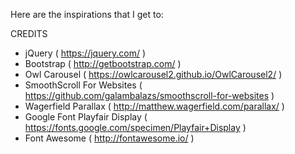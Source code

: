 Here are the inspirations that I get to: 

CREDITS

- jQuery ( https://jquery.com/ )
- Bootstrap ( http://getbootstrap.com/ )
- Owl Carousel ( https://owlcarousel2.github.io/OwlCarousel2/ )
- SmoothScroll For Websites ( https://github.com/galambalazs/smoothscroll-for-websites )
- Wagerfield Parallax ( http://matthew.wagerfield.com/parallax/ )
- Google Font Playfair Display ( https://fonts.google.com/specimen/Playfair+Display )
- Font Awesome ( http://fontawesome.io/ )
